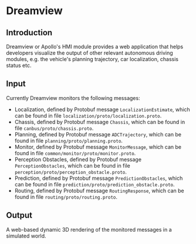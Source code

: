 
# Dreamview

## Introduction
Dreamview or Apollo's HMI module provides a web application that helps developers visualize the output of other relevant autonomous driving modules, e.g. the vehicle's planning trajectory, car localization, chassis status etc. 

## Input
  Currently Dreamview monitors the following messages:
  * Localization, defined by Protobuf message `LocalizationEstimate`, which can be found in file `localization/proto/localization.proto`.
  * Chassis, defined by Protobuf message `Chassis`, which can be found in file `canbus/proto/chassis.proto`.
  * Planning, defined by Protobuf message `ADCTrajectory`, which can be found in file `planning/proto/planning.proto`.
  * Monitor, defined by Protobuf message `MonitorMessage`, which can be found in file `common/monitor/proto/monitor.proto`.
  * Perception Obstacles, defined by Protobuf message `PerceptionObstacles`, which can be found in file `perception/proto/perception_obstacle.proto`.
  * Prediction, defined by Protobuf message `PredictionObstacles`, which can be found in file `prediction/proto/prediction_obstacle.proto`.
  * Routing, defined by Protobuf message `RoutingResponse`, which can be found in file `routing/proto/routing.proto`.
  
## Output
  A web-based dynamic 3D rendering of the monitored messages in a simulated world.


